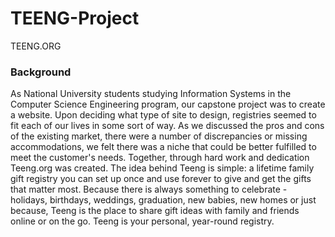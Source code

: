 # TEENG-Project
TEENG.ORG 
### Background

As National University students studying Information Systems in the Computer Science Engineering program, our capstone project was to create a website. Upon deciding what type of site to design, registries seemed to fit each of our lives in some sort of way. As we discussed the pros and cons of the existing market, there were a number of discrepancies or  missing accommodations, we felt there was a niche that could be better fulfilled to meet the customer's needs. Together, through hard work and dedication Teeng.org was created. The idea behind Teeng is simple: a lifetime family gift registry you can set up once and use forever to give and get the gifts that matter most. Because there is always something to celebrate - holidays, birthdays, weddings, graduation, new babies, new homes or just because, Teeng is the place to share gift ideas with family and friends online or on the go. Teeng is your personal, year-round registry.

